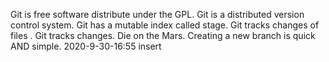 Git is free software distribute under the GPL.
Git is a distributed version control system.
Git has a mutable index called stage.
Git tracks changes of files .
Git tracks changes.
Die on the Mars.
Creating a new branch is quick AND simple.
2020-9-30-16:55
insert



